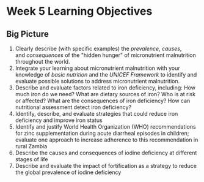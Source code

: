 # Week 5 Learning Objectives
## Big Picture
1. Clearly describe (with specific examples) the _prevalence_, _causes_, and _consequences_ of the "hidden hunger" of micronutrient malnutrition throughout the world.
2. Integrate your learning about micronutrient malnutrition with your knowledge of _basic nutrition_ and the _UNICEF Framework_ to identify and evaluate possible solutions to address micronutrient malnutrition.
3. Describe and evaluate factors related to iron deficiency, including: How much iron do we need? What are dietary sources of iron? Who is at risk or affected? What are the consequences of iron deficiency? How can nutritional assessment detect iron deficiency?
4. Identify, describe, and evaluate strategies that could reduce iron deficiency and improve iron status
5. Identify and justify World Health Organization (WHO) recommendations for zinc supplementation during acute diarrheal episodes in children; evaluate one approach to increase adherence to this recommendation in rural Zambia
6. Describe the causes and consequences of iodine deficiency at different stages of life 
7. Describe and evaluate the impact of fortification as a strategy to reduce the global prevalence of iodine deficiency